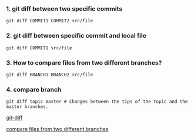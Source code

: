 ### 1. git diff between two specific commits

    git diff COMMIT1 COMMIT2 src/file

### 2. git diff between specific commit and local file

    git diff COMMIT1 src/file    

### 3. How to compare files from two different branches?

    git diff BRANCH1 BRANCH2 src/file

### 4. compare branch

    git diff topic master # Changes between the tips of the topic and the master branches.

[git-diff](https://git-scm.com/docs/git-diff)

[compare files from two different branches](https://stackoverflow.com/questions/4099742/how-to-compare-files-from-two-different-branches)